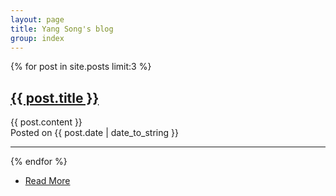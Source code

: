 ```yaml
---
layout: page
title: Yang Song's blog
group: index
---
```

{% for post in site.posts limit:3 %}
  <div class="post">
    <h2><a href="{{ site.baseurl }}{{ post.url }}">{{ post.title }}</a></h2>
    <div class="body">
      {{ post.content }}
    </div>
    <div class="meta">
      Posted on {{ post.date | date_to_string }}
    </div>
  </div>
  <hr>
{% endfor %}
<ul class="pager">
  <li class="previous">
    <a href="{{ site.baseurl }}/archive/">Read More</a>
  </li>
</ul>
